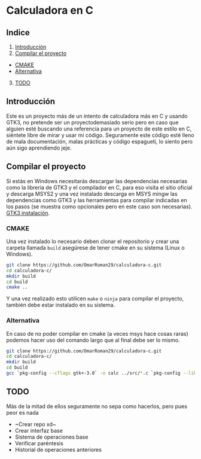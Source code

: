 # Calculadora en C

## Indice
1. [Introducción](#introducción)
2. [Compilar el proyecto](#compilar-el-proyecto)
- [CMAKE](#cmake)
- [Alternativa](#alternativa)
3. [TODO](#todo)

## Introducción

Este es un proyecto más de un intento de calculadora más en C y usando GTK3, no
pretende ser un proyectodemasiado serio pero en caso que alguien esté buscando 
una referencia para un proyecto de este estilo en C, siéntete libre de mirar y
usar mi código. Seguramente este código esté lleno de mala documentación, malas 
prácticas y código espagueti, lo siento pero aún sigo aprendiendo jeje.

## Compilar el proyecto
Si estás en Windows necesitarás descargar las dependencias necesarias como la 
librería de GTK3 y el compilador en C, para eso visita el sitio oficial y descarga
MSYS2 y una vez instalado descarga en MSYS mingw las dependencias como GTK3 y las
herramientas para compilar indicadas en los pasos (se muestra como opcionales pero
en este caso son necesarias). [GTK3 instalación](https://www.gtk.org/docs/installations/windows/).

### CMAKE
Una vez instalado lo necesario deben clonar el repositorio y crear una carpeta llamada
`build` asegúrese de tener cmake en su sistema (Linux o Windows).

```bash
git clone https://github.com/OmarRoman29/calculadora-c.git
cd calculadora-c/
mkdir build
cd build
cmake ..
```

Y una vez realizado esto utilicen `make` o `ninja` para compilar el proyecto, también
debe estar instalado en su sistema.

### Alternativa
En caso de no poder compilar en cmake (a veces msys hace cosas raras) podemos hacer uso
del comando largo que al final debe ser lo mismo.

```bash
git clone https://github.com/OmarRoman29/calculadora-c.git
cd calculadora-c/
mkdir build
cd build
gcc `pkg-config --cflags gtk+-3.0` -o calc ../src/*.c `pkg-config --libs gtk+-3.0`
```

## TODO
Más de la mitad de ellos seguramente no sepa como hacerlos, pero pues peor es nada

- ~Crear repo xd~ 
- Crear interfaz base
- Sistema de operaciones base
- Verificar paréntesis
- Historial de operaciones anteriores
